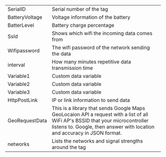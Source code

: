 <table>
<tbody>
<tr>
<td>SerialID</td>
<td>Serial number of the tag</td>
</tr>
<tr>
<td>BatteryVoltage</td>
<td>Voltage information of the battery</td>
</tr>
<tr>
<td>BatterLevel</td>
<td>Battery charge percentage</td>
</tr>
<tr>
<td>SsId</td>
<td>Shows which wifi the incoming data comes from</td>
</tr>
<tr>
<td>Wifipassword</td>
<td>The wifi password of the network sending the data</td>
</tr>
<tr>
<td>interval</td>
<td>How many minutes repetitive data transmission time</td>
  <tr>
<td>Variable1</td>
<td>Custom data variable</td>
    <tr>
<td>Variable2</td>
<td>Custom data variable</td>
      <tr>
<td>Variable3</td>
<td>Custom data variable</td>
              <tr>
<td>HttpPostLink</td>
<td>IP or link information to send data</td>
                              <tr>
                                                                                                                              <tr>
<td>GeoRequestData</td>
<td>This is a library that sends Google Maps GeoLocaion API a request with a list of all WiFi AP's BSSID that your microcontroller listens to. Google, then answer with location and accuracy in JSON format.</td>
</tr>
                                                                                                                                <tr>
<td>networks</td>
<td>Lists the networks and signal strengths around the tag</td>
</tr>
</tbody>
</table>

